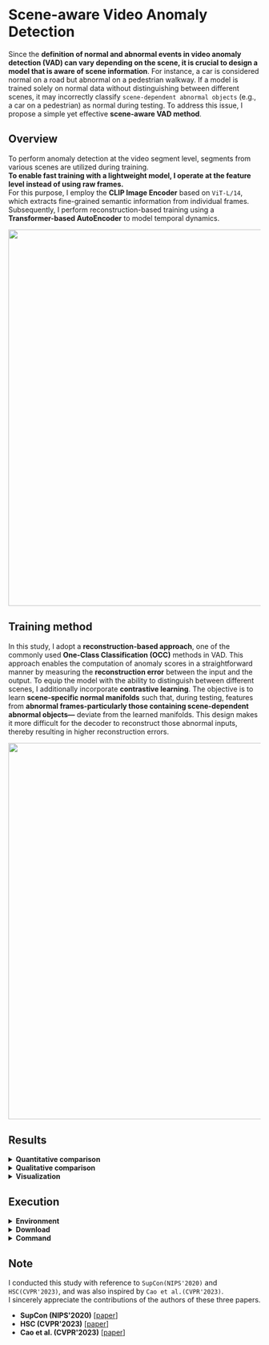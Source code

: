 # Scene-aware Video Anomaly Detection
Since the **definition of normal and abnormal events in video anomaly detection (VAD) can vary depending on the scene, it is crucial to design a model that is aware of scene information**. For instance, a car is considered normal on a road but abnormal on a pedestrian walkway. If a model is trained solely on normal data without distinguishing between different scenes, it may incorrectly classify ```scene-dependent abnormal objects``` (e.g., a car on a pedestrian) as normal during testing. To address this issue, I propose a simple yet effective **scene-aware VAD method**.

## Overview
To perform anomaly detection at the video segment level, segments from various scenes are utilized during training.  
**To enable fast training with a lightweight model, I operate at the feature level instead of using raw frames.**  
For this purpose, I employ the **CLIP Image Encoder** based on ```ViT-L/14```, which extracts fine-grained semantic information from individual frames.
Subsequently, I perform reconstruction-based training using a **Transformer-based AutoEncoder** to model temporal dynamics.

<img src="https://github.com/user-attachments/assets/2acf5983-ea46-4615-b451-77e641a9975f" width="750"/>

## Training method
In this study, I adopt a **reconstruction-based approach**, one of the commonly used **One-Class Classification (OCC)** methods in VAD. This approach enables the computation of anomaly scores in a straightforward manner by measuring the **reconstruction error** between the input and the output.
To equip the model with the ability to distinguish between different scenes, I additionally incorporate **contrastive learning**.
The objective is to learn **scene-specific normal manifolds** such that, during testing, features from **abnormal frames-particularly those containing scene-dependent abnormal objects—** deviate from the learned manifolds.
This design makes it more difficult for the decoder to reconstruct those abnormal inputs, thereby resulting in higher reconstruction errors.

<img src="https://github.com/user-attachments/assets/b7c18b8c-eafc-4c2a-afce-37f5b7090677" width="750"/>

## Results
<details>
<summary><b>Quantitative comparison</b></summary>
  
## Quantitative  comparison
To evaluate whether the model can effectively handle anomalies that vary depending on the scene, I utilize ```ShanghaiTech-SD```, a **scene-dependent dataset**. Details of the dataset can be found in the following paper [[Link](https://openaccess.thecvf.com/content/CVPR2023/papers/Cao_A_New_Comprehensive_Benchmark_for_Semi-Supervised_Video_Anomaly_Detection_and_CVPR_2023_paper.pdf)].  
Experimental results show that our proposed model, which learns to distinguish between different scenes, achieves a **19.6% higher AUC**. This improvement demonstrates that **scene-specific normal manifolds are appropriately constructed**, allowing the model to effectively detect **abnormal frames that violate scene semantics**—such as a bicycle on a pedestrian walkway.


|     Method                  |Training  |AUC    |
|:------------------------:|:-----------:|:-----------:|
| Scene-agnostic  |reconstruction        |57.9%        |
| **Scene-aware**   |**reconstruction + contrastive**        |**77.5%**        |
</details>

<details>
<summary><b>Qualitative  comparison</b></summary>
  
## Qualitative  comparison
```Scene1``` is a **general-purpose road where bicycles and motorcycles are allowed**, while ```Scene2``` and ```Scene3``` are **pedestrian-only areas**.
A **scene-agnostic model**, which does not take scene context into account, tends to assign **low anomaly scores** to scene-dependent anomalies such as a ```bicycle appearing in Scene2```.
In contrast, the proposed **scene-aware model** gives **higher anomaly scores** in such cases, effectively detecting situations that don't fit the scene.

- **Scene 1 (normal: walking, standing, sitting, bicycle, motorcycle)**
  
| Aware     | Status                                                                | frame (160th) |Anomaly Score |
|-----------|------------------------------------------------------------------------|-------|-------|
| ❌ | **bicycle: normal**  | <img src="https://github.com/user-attachments/assets/bf046ade-09e0-4320-b53e-7946200526cf" width="400"/>  |<img src="https://github.com/user-attachments/assets/0c9566fb-205c-41d7-a5d0-4384b87bca8a" width="600"/>|
| ✅ | **bicycle: normal**| <img src="https://github.com/user-attachments/assets/bf046ade-09e0-4320-b53e-7946200526cf" width="400"/>  |<img src="https://github.com/user-attachments/assets/d48304bb-7b72-4ebb-a5a4-6aa8004449c7" width="600"/>|

- **Scene 2 (normal: walking, standing, sitting)**
  
| Aware     | Status                                                                | frame (130th) |Anomaly Score |
|-----------|------------------------------------------------------------------------|-------|-------|
| ❌ | **bicycle: abnormal**  | <img src="https://github.com/user-attachments/assets/69abefff-0712-4e10-848c-8266e3a38348" width="400"/>  |<img src="https://github.com/user-attachments/assets/0108f066-402d-4eda-b0fe-c3815bd86ddc" width="600"/>|
| ✅ | **bicycle: abnormal**| <img src="https://github.com/user-attachments/assets/69abefff-0712-4e10-848c-8266e3a38348" width="400"/>  |<img src="https://github.com/user-attachments/assets/dd634e8f-6ad8-4db8-bc3d-1b09ee435cc9" width="600"/>|

- **Scene 3 (normal: walking, standing, sitting)**
  
| Aware     | Status                                                                | frame (160th) |Anomaly Score |
|-----------|------------------------------------------------------------------------|-------|-------|
| ❌ | **motorcycle: abnormal**  | <img src="https://github.com/user-attachments/assets/794894f8-a80d-49cb-b474-f3c22215e0ee" width="400"/>  |<img src="https://github.com/user-attachments/assets/9237603e-06a2-480e-9ee8-01098a26ed94" width="600"/>|
| ✅ | **motorcycle: abnormal**| <img src="https://github.com/user-attachments/assets/794894f8-a80d-49cb-b474-f3c22215e0ee" width="400"/>  |<img src="https://github.com/user-attachments/assets/7a8c49ef-bf43-4051-8577-ddd7ea3e71ec" width="600"/>|
</details>

<details>
<summary><b>Visualization</b></summary>

## Visualization
To effectively visualize the **normal manifolds** of the **scene-agnostic** and **scene-aware** methods, I trained both approaches using a ```Variational AutoEncoder (VAE)```.
While both methods produce features that follow a **standard normal distribution**, the proposed scene-aware method additionally shows clear **separation by scene**.  
Incidentally, the proposed method also achieved better performance even with the VAE. However, for more stable training, I used an AutoEncoder, which resulted in even higher performance.

|     Scene-agnostic manifold                |Scene-aware manifold  |
|:------------------------:|:-----------:|
| <img src="https://github.com/user-attachments/assets/75a1fef8-4683-4d2a-bea6-1c01209e814d" width="450"/>| <img src="https://github.com/user-attachments/assets/94c34176-e198-4efb-9c4a-6ac576f4baf2" width="450"/>|
</details>

## Execution
<details>
<summary><b>Environment</b></summary>

## Environment
PyTorch >= 1.13.1  
Python >= 3.8  
sklearn  
opencv  
torchvision  
wandb  
h5py  
fastprogress  
git+https://github.com/openai/CLIP.git  
Other common packages.
</details>

<details>
<summary><b>Download</b></summary>
  
## Download
Please move the **dataset (shanghai-sd)** into the ```data_root``` directory specified in ```config.py```.  
The **features** and **weights** directories should be moved to the ```working directory```.
|     Dataset    |  CLIP features    |   Weights    |  Train Log    | 
|:------------------------:|:------------------------:|:------------------------:|:------------------------:|
|[Google Drive](https://drive.google.com/file/d/1H5i-rBBlPZpk7Ix3TOR66rRY_2BtTMuD/view?usp=sharing)|[Google Drive](https://drive.google.com/file/d/1R-wggWDWKF4usG6SoToUEretUTETba8r/view?usp=sharing)|[Google Drive](https://drive.google.com/file/d/1ufs4JaGyS7jQWC2g473fMUux1rPWkT3L/view?usp=sharing)|[Google Colab](https://colab.research.google.com/drive/1xppcxRK-rifJsIV3jOT1J4IlspMKsW9v?usp=sharing)|
</details>

<details>
<summary><b>Command</b></summary>
  
## Command
For training, the ```segment length``` was set to **16**, and **10 videos were used per scene** for contrastive learning.  
The total number of videos used in contrastive learning is calculated as ```scenes × videos```.  
For example, if there are **4 scenes and 10 videos**, a total of **40 videos** are used.  
For each anchor, **9 videos** are used as **positives** and **30 videos** are used as **negatives**.
- feature extraction
```bash
python featuring.py --dataset=shanghai-sd --save_mode=training  # train data -> train features
python featuring.py --dataset=shanghai-sd --save_mode=testing   # test data -> test features
```
- training
```bash
python train.py --dataset=shanghai-sd --training_mode=0  # reconstruction 
python train.py --dataset=shanghai-sd --training_mode=1  # reconstruction + contrastive
python train.py --dataset=shanghai-sd --training_mode=2  # reconstruction + contrastive + classifiaction 
```
- testing
```bash
python eval.py --dataset=shanghai-sd --trained_model={weight_file_name} # micro auc calculation 
python eval.py --dataset=shanghai-sd --trained_model={weight_file_name} --visualization=True  # + (anomaly score, t-sne) visualization
```
</details>

## Note
I conducted this study with reference to ```SupCon(NIPS'2020)``` and ```HSC(CVPR'2023)```, and was also inspired by ```Cao et al.(CVPR'2023)```.  
I sincerely appreciate the contributions of the authors of these three papers.

- **SupCon (NIPS'2020)** [[paper](https://arxiv.org/pdf/2004.11362)]
- **HSC (CVPR'2023)** [[paper](https://arxiv.org/pdf/2303.13051)]
- **Cao et al. (CVPR'2023)** [[paper](https://openaccess.thecvf.com/content/CVPR2023/papers/Cao_A_New_Comprehensive_Benchmark_for_Semi-Supervised_Video_Anomaly_Detection_and_CVPR_2023_paper.pdf)]
